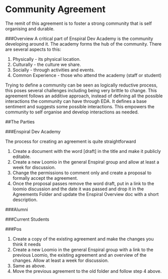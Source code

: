 Community Agreement
===================

The remit of this agreement is to foster a strong community that is self organising and durable.

###Overview
A critical part of Enspiral Dev Academy is the community developing around it. The academy forms the hub of the community. There are several aspects to this: 

1. Physically - its physical location.
2. Culturally - the culture we share.
3. Socially - through activities and events.
4. Common Experience - those who attend the academy (staff or student)

Trying to define a community can be seen as logically reductive process, this poses several challenges including being very brittle to change. This agreement follows an additive approach, instead of defining all the possible interactions the community can have through EDA. It defines a base sentiment and suggests some possible interactions. This empowers the community to self organise and develop interactions as needed.

##The Parties

###Enspiral Dev Academy

The process for creating an agreement is quite straightforward

1. Create a document with the word [draft] in the title and make it publicly editable.
1. Create a new Loomio in the general Enspiral group and allow at least a week for discussion.
1. Change the  permissions to comment only and create a proposal to formally accept the agreement.
1. Once the proposal passes remove the word draft, put in a link to the loomio discussion and the date it was passed and drop it in the Agreements Folder and update the Enspiral Overview doc with a short description.


###Alumni






###Current Students






###Pos

1. Create a copy of the existing agreement and make the changes you think it needs
1. Create a new Loomio in the general Enspiral group with a link to the previous Loomio, the existing agreement and an overview of the changes. Allow at least a week for discussion.
1. Same as above.
1. Move the previous agreement to the old folder and follow step 4 above.
